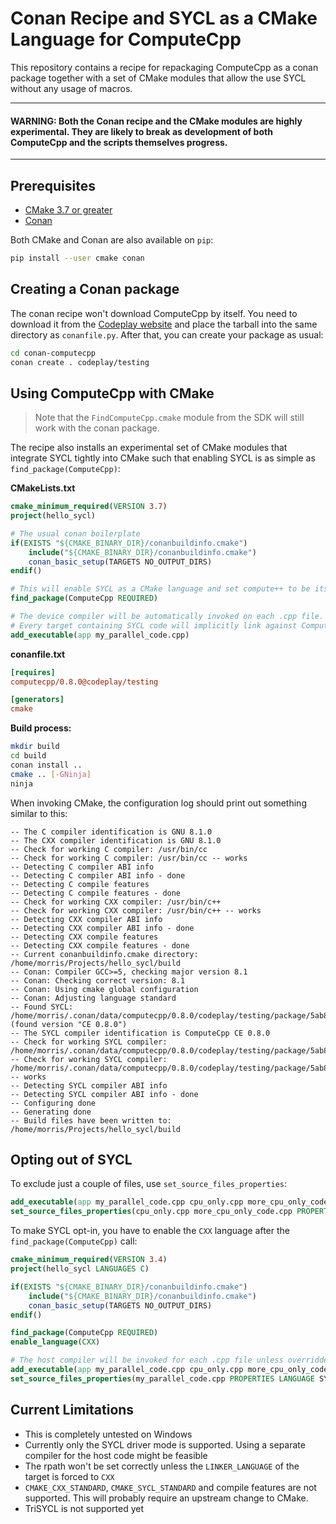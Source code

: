 # Conan Recipe and SYCL as a CMake Language for ComputeCpp
This repository contains a recipe for repackaging ComputeCpp as a conan package together with a set of CMake modules that allow the use SYCL without any usage of macros.

---------------
#### WARNING: Both the Conan recipe and the CMake modules are highly experimental. They are likely to break as development of both ComputeCpp and the scripts themselves progress.

---------------

## Prerequisites
- [CMake 3.7 or greater](https://cmake.org/)
- [Conan](https://conan.io/)

Both CMake and Conan are also available on `pip`:

```bash
pip install --user cmake conan
```

## Creating a Conan package
The conan recipe won't download ComputeCpp by itself. You need to download it from the [Codeplay website](https://developer.codeplay.com) and place the tarball into the same directory as `conanfile.py`. After that, you can create your package as usual:

```bash
cd conan-computecpp
conan create . codeplay/testing
```

## Using ComputeCpp with CMake
> Note that the `FindComputeCpp.cmake` module from the SDK will still work with the conan package.

The recipe also installs an experimental set of CMake modules that integrate SYCL tightly into CMake such that enabling SYCL is as simple as `find_package(ComputeCpp)`:


**CMakeLists.txt**

```cmake
cmake_minimum_required(VERSION 3.7)
project(hello_sycl)

# The usual conan boilerplate
if(EXISTS "${CMAKE_BINARY_DIR}/conanbuildinfo.cmake")
    include("${CMAKE_BINARY_DIR}/conanbuildinfo.cmake")
    conan_basic_setup(TARGETS NO_OUTPUT_DIRS)
endif()

# This will enable SYCL as a CMake language and set compute++ to be its compiler
find_package(ComputeCpp REQUIRED)

# The device compiler will be automatically invoked on each .cpp file.
# Every target containing SYCL code will implicitly link against ComputeCpp
add_executable(app my_parallel_code.cpp)
```

**conanfile.txt**

```ini
[requires]
computecpp/0.8.0@codeplay/testing

[generators]
cmake
```

**Build process:**

```bash
mkdir build
cd build
conan install ..
cmake .. [-GNinja]
ninja
```

When invoking CMake, the configuration log should print out something similar to this:

```
-- The C compiler identification is GNU 8.1.0
-- The CXX compiler identification is GNU 8.1.0
-- Check for working C compiler: /usr/bin/cc
-- Check for working C compiler: /usr/bin/cc -- works
-- Detecting C compiler ABI info
-- Detecting C compiler ABI info - done
-- Detecting C compile features
-- Detecting C compile features - done
-- Check for working CXX compiler: /usr/bin/c++
-- Check for working CXX compiler: /usr/bin/c++ -- works
-- Detecting CXX compiler ABI info
-- Detecting CXX compiler ABI info - done
-- Detecting CXX compile features
-- Detecting CXX compile features - done
-- Current conanbuildinfo.cmake directory: /home/morris/Projects/hello_sycl/build
-- Conan: Compiler GCC>=5, checking major version 8.1
-- Conan: Checking correct version: 8.1
-- Conan: Using cmake global configuration
-- Conan: Adjusting language standard
-- Found SYCL: /home/morris/.conan/data/computecpp/0.8.0/codeplay/testing/package/5ab84d6acfe1f23c4fae0ab88f26e3a396351ac9/bin/compute++ (found version "CE 0.8.0")
-- The SYCL compiler identification is ComputeCpp CE 0.8.0
-- Check for working SYCL compiler: /home/morris/.conan/data/computecpp/0.8.0/codeplay/testing/package/5ab84d6acfe1f23c4fae0ab88f26e3a396351ac9/bin/compute++
-- Check for working SYCL compiler: /home/morris/.conan/data/computecpp/0.8.0/codeplay/testing/package/5ab84d6acfe1f23c4fae0ab88f26e3a396351ac9/bin/compute++ -- works
-- Detecting SYCL compiler ABI info
-- Detecting SYCL compiler ABI info - done
-- Configuring done
-- Generating done
-- Build files have been written to: /home/morris/Projects/hello_sycl/build
```

## Opting out of SYCL

To exclude just a couple of files, use `set_source_files_properties`:

```cmake
add_executable(app my_parallel_code.cpp cpu_only.cpp more_cpu_only_code.cpp)
set_source_files_properties(cpu_only.cpp more_cpu_only_code.cpp PROPERTIES LANGUAGE CXX)
```

To make SYCL opt-in, you have to enable the `CXX` language after the `find_package(ComputeCpp)` call:

```cmake
cmake_minimum_required(VERSION 3.4)
project(hello_sycl LANGUAGES C)

if(EXISTS "${CMAKE_BINARY_DIR}/conanbuildinfo.cmake")
    include("${CMAKE_BINARY_DIR}/conanbuildinfo.cmake")
    conan_basic_setup(TARGETS NO_OUTPUT_DIRS)
endif()

find_package(ComputeCpp REQUIRED)
enable_language(CXX)

# The host compiler will be invoked for each .cpp file unless overridden by set_source_files_properties
add_executable(app my_parallel_code.cpp cpu_only.cpp more_cpu_only_code.cpp)
set_source_files_properties(my_parallel_code.cpp PROPERTIES LANGUAGE SYCL)
```

## Current Limitations
- This is completely untested on Windows
- Currently only the SYCL driver mode is supported. Using a separate compiler for the host code might be feasible
- The rpath won't be set correctly unless the `LINKER_LANGUAGE` of the target is forced to `CXX`
- `CMAKE_CXX_STANDARD`, `CMAKE_SYCL_STANDARD` and compile features are not supported. This will probably require an upstream change to CMake.
- TriSYCL is not supported yet